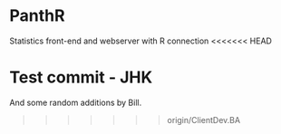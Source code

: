 PanthR
======

Statistics front-end and webserver with R connection
<<<<<<< HEAD

Test commit - JHK
=======
And some random additions by Bill.
>>>>>>> origin/ClientDev.BA
